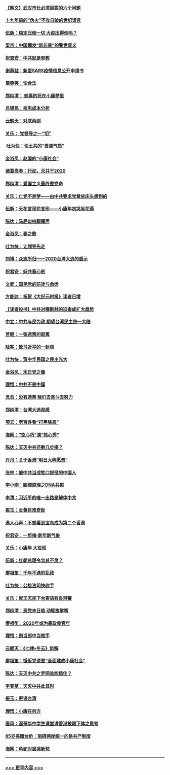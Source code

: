 #### [【网文】武汉市长必须回答的六个问题](../pages/nsc993/n11813848.md?t=01231211) 
#### [十九年前的“伪火”不攻自破的世纪谎言](../pages/nsc993/n11813238.md?t=01231211) 
#### [伍新：稳定压倒一切 大疫压得倒吗？](../pages/nsc993/n11812634.md?t=01231211) 
#### [梁京：中国爆发“新非典”的警世意义](../pages/nsc993/n11812554.md?t=01231211) 
#### [祝君安：中共就是邪教](../pages/nsc993/n11812431.md?t=01231211) 
#### [谢燕益：新型SARS疫情信息公开申请书](../pages/nsc993/n11808840.md?t=01231211) 
#### [蜀笑笑：论合法](../pages/nsc993/n11808064.md?t=01231211) 
#### [郑纯清： 她真的死在小康梦里](../pages/nsc993/n11806623.md?t=01231211) 
#### [吕锡民：核电成本分析](../pages/nsc993/n11806284.md?t=01231211) 
#### [云鹤天：对联两则](../pages/nsc993/n11805957.md?t=01231211) 
#### [关乐： 党领导之一“切”](../pages/nsc993/n11804505.md?t=01231211) 
#### [ 吐为快：论土共的“贵族气质”](../pages/nsc993/n11804490.md?t=01231211) 
#### [金浴凤：赵国的“小康社会”](../pages/nsc993/n11804452.md?t=01231211) 
#### [诸葛高参：行动，灭共于2020](../pages/nsc993/n11804120.md?t=01231211) 
#### [郑纯清：爱国主义最终要党命](../pages/nsc993/n11802197.md?t=01231211) 
#### [关乐：亡党不是梦——由中共要求党章放床头想到的](../pages/nsc993/n11802156.md?t=01231211) 
#### [伍新：无花言现花言形——小康年初哭吴花燕](../pages/nsc993/n11800044.md?t=01231211) 
#### [陈达：马屁似拍颠覆声](../pages/nsc993/n11800010.md?t=01231211) 
#### [金浴凤：春之歌](../pages/nsc993/n11797687.md?t=01231211) 
#### [吐为快：让领导先走](../pages/nsc993/n11797512.md?t=01231211) 
#### [刘博：众志所归——2020台湾大选的启示](../pages/nsc993/n11796878.md?t=01231211) 
#### [祝君安：妖共畜心剖](../pages/nsc993/n11794273.md?t=01231211) 
#### [文武：国民党的前途与命运](../pages/nsc993/n11794198.md?t=01231211) 
#### [方能达：祝贺《大纪元时报》读者日增](../pages/nsc993/n11793807.md?t=01231211) 
#### [【读者投书】中共对穆斯林的迫害成扩大趋势](../pages/nsc993/n11791371.md?t=01231211) 
#### [中立：中共与民为敌 期望台湾民主统一大陆](../pages/nsc993/n11790392.md?t=01231211) 
#### [苦胆：一张选票的距离](../pages/nsc993/n11788914.md?t=01231211) 
#### [陆客：致习近平的一封信](../pages/nsc993/n11788867.md?t=01231211) 
#### [吐为快：贺中华民国之民主光大](../pages/nsc993/n11788618.md?t=01231211) 
#### [金浴凤：末日党之像](../pages/nsc993/n11787475.md?t=01231211) 
#### [理悟：中共不是中国](../pages/nsc993/n11787463.md?t=01231211) 
#### [念贲：没有选票  我们去奋斗去努力](../pages/nsc993/n11787398.md?t=01231211) 
#### [郑纯清：台湾大选观感](../pages/nsc993/n11786210.md?t=01231211) 
#### [项云：老百姓看“打黑除恶”](../pages/nsc993/n11785398.md?t=01231211) 
#### [海网：“空心朽”演“核心秀”](../pages/nsc993/n11783874.md?t=01231211) 
#### [陈达：天灭中共还剩几步棋？](../pages/nsc993/n11783719.md?t=01231211) 
#### [丹丹：关于香港“明日大屿愿景”](../pages/nsc993/n11783273.md?t=01231211) 
#### [张林：被中共当成牲口奴役的中国人](../pages/nsc993/n11782397.md?t=01231211) 
#### [李小刚：脑控原理之DNA共振](../pages/nsc993/n11780962.md?t=01231211) 
#### [李清：习近平的唯一出路是解体中共](../pages/nsc993/n11780866.md?t=01231211) 
#### [振玉：炎黄巨难奇耻](../pages/nsc993/n11779632.md?t=01231211) 
#### [港人心声：不想看到宝岛成为第二个香港](../pages/nsc993/n11778817.md?t=01231211) 
#### [祝君安：一剪梅‧新年新气象](../pages/nsc993/n11776340.md?t=01231211) 
#### [关乐：小康年 大役现](../pages/nsc993/n11774213.md?t=01231211) 
#### [伍新：红朝总理令怎总不灵？](../pages/nsc993/n11770813.md?t=01231211) 
#### [廖祖笙：千年不遇的乱政](../pages/nsc993/n11770373.md?t=01231211) 
#### [吐为快：公检法司快收手](../pages/nsc993/n11770359.md?t=01231211) 
#### [关乐：就王志民下台寄语有良港警](../pages/nsc993/n11769903.md?t=01231211) 
#### [郑纯清：恶党末日临 动辄挨掌嘴](../pages/nsc993/n11769356.md?t=01231211) 
#### [廖祖笙：2020年或为暴政收官年](../pages/nsc993/n11768216.md?t=01231211) 
#### [理悟：别当郎中当推手](../pages/nsc993/n11768243.md?t=01231211) 
#### [云鹤天：《七律▪冬云》新解](../pages/nsc993/n11768204.md?t=01231211) 
#### [廖祖笙：饿饭党说要“全面建成小康社会”](../pages/nsc993/n11767482.md?t=01231211) 
#### [陈达：天灭中共之罗网谁能挡住？](../pages/nsc993/n11767465.md?t=01231211) 
#### [李春草：天灭中共此其时](../pages/nsc993/n11767452.md?t=01231211) 
#### [振玉：寄语台湾](../pages/nsc993/n11767432.md?t=01231211) 
#### [理悟：小康在何方](../pages/nsc993/n11767394.md?t=01231211) 
#### [唐风：温哥华中学生课堂讲香港被踢下体之思考](../pages/nsc993/n11766848.md?t=01231211) 
#### [85岁美籍台侨：阻碍两岸统一的是共产制度](../pages/nsc993/n11765043.md?t=01231211) 
#### [海网：龟蛇对鼠哭新愁](../pages/nsc993/n11764895.md?t=01231211) 

----
#### [ >>> 更早内容 <<< ](../indexes/nsc993-earlier.md)
